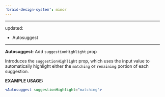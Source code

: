 ```yaml
---
'braid-design-system': minor
---
```


---
updated:
  - Autosuggest
---

**Autosuggest:** Add `suggestionHighlight` prop

Introduces the `suggestionHighlight` prop, which uses the input value to automatically highlight either the `matching` or `remaining` portion of each suggestion.

**EXAMPLE USAGE:**
```jsx
<Autosuggest suggestionHighlight="matching">
```